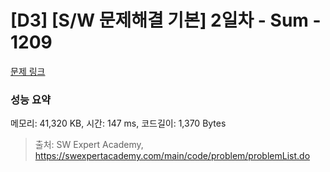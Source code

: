 # [D3] [S/W 문제해결 기본] 2일차 - Sum - 1209 

[문제 링크](https://swexpertacademy.com/main/code/problem/problemDetail.do?contestProbId=AV13_BWKACUCFAYh) 

### 성능 요약

메모리: 41,320 KB, 시간: 147 ms, 코드길이: 1,370 Bytes



> 출처: SW Expert Academy, https://swexpertacademy.com/main/code/problem/problemList.do